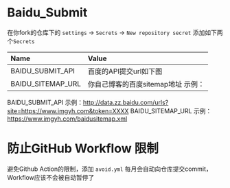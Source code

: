 # Baidu_Submit

在你fork的仓库下的 `settings` -> `Secrets` -> `New repository secret` 添加如下两个`Secrets`

|  Name   | Value  |
|  :----  | :----  |
| BAIDU_SUBMIT_API | 百度的API提交url如下图 |
| BAIDU_SITEMAP_URL  | 你自己博客的百度sitemap地址 示例： |

BAIDU_SUBMIT_API 示例：http://data.zz.baidu.com/urls?site=https://www.imgyh.com&token=XXXX
BAIDU_SITEMAP_URL 示例：https://www.imgyh.com/baidusitemap.xml


# 防止GitHub Workflow 限制

避免Github Action的限制，添加 `avoid.yml` 每月会自动向仓库提交commit，Workflow应该不会被自动暂停了

